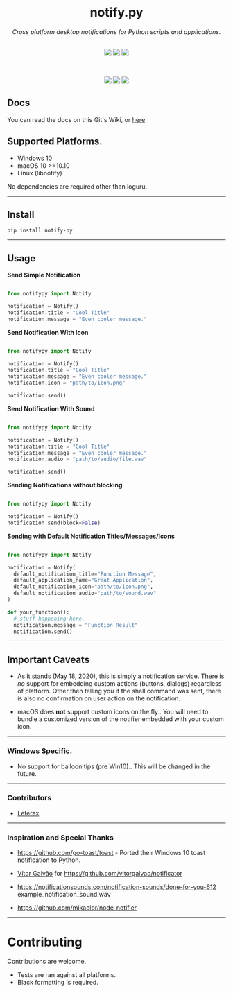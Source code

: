 <div align="center">
<br>
  <h1> notify.py </h1>
  <i> Cross platform desktop notifications for Python scripts and applications.</i>
  <br>
  <br>
  <p align="center">
    <img src="https://github.com/ms7m/notify-py/workflows/Test%20Linux/badge.svg">
    <img src="https://github.com/ms7m/notify-py/workflows/Test%20macOS/badge.svg">
    <img src="https://github.com/ms7m/notify-py/workflows/Test%20Windows/badge.svg">
  </p>
  <br>
  <p align="center">
    <img src="https://img.shields.io/badge/Available-on%20PyPi-blue?logoColor=white&logo=Python">
    <img src="https://img.shields.io/badge/Python-3.6%2B-blue?logo=python">
    <img src="https://img.shields.io/badge/Formatting-Black-black.svg">
  </p>
</div>


## Docs

You can read the docs on this Git's Wiki, or [here](https://ms7m.github.io/notify-py/)

## Supported Platforms.

- Windows 10
- macOS 10 >=10.10
- Linux (libnotify)

No dependencies are required other than loguru.

***



## Install

```
pip install notify-py
```

***

## Usage


**Send Simple Notification**
```python

from notifypy import Notify

notification = Notify()
notification.title = "Cool Title"
notification.message = "Even cooler message."
```

**Send Notification With Icon**
```python

from notifypy import Notify

notification = Notify()
notification.title = "Cool Title"
notification.message = "Even cooler message."
notification.icon = "path/to/icon.png"

notification.send()
```

**Send Notification With Sound**
```python

from notifypy import Notify

notification = Notify()
notification.title = "Cool Title"
notification.message = "Even cooler message."
notification.audio = "path/to/audio/file.wav"

notification.send()

```

**Sending Notifications without blocking**
```python

from notifypy import Notify

notification = Notify()
notification.send(block=False)

```


**Sending with Default Notification Titles/Messages/Icons**
```python

from notifypy import Notify

notification = Notify(
  default_notification_title="Function Message",
  default_application_name="Great Application",
  default_notification_icon="path/to/icon.png",
  default_notification_audio="path/to/sound.wav"
)

def your_function():
  # stuff happening here.
  notification.message = "Function Result"
  notification.send()
```

***

## Important Caveats 

- As it stands (May 18, 2020), this is simply a notification service. There is *no* support for embedding custom actions (buttons, dialogs) regardless of platform. Other then telling you if the shell command was sent, there is also no confirmation on user action on the notification. 

- macOS does **not** support custom icons on the fly.. You will need to bundle a customized version of the notifier embedded with your custom icon. 

***

### Windows Specific.

- No support for balloon tips (pre Win10).. This will be changed in the future.

***


### Contributors
- [Leterax](https://github.com/Leterax)
***
### Inspiration and Special Thanks

- https://github.com/go-toast/toast - Ported their Windows 10 toast notification to Python.

- [Vítor Galvão](https://github.com/vitorgalvao) for https://github.com/vitorgalvao/notificator

- https://notificationsounds.com/notification-sounds/done-for-you-612 example_notification_sound.wav

- https://github.com/mikaelbr/node-notifier

***

# Contributing
Contributions are welcome. 

- Tests are ran against all platforms.
- Black formatting is required.
